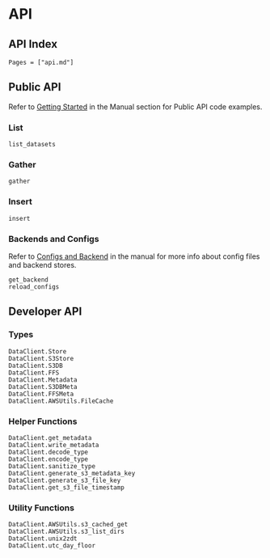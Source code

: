# API

## API Index

```@index
Pages = ["api.md"]
```

## Public API

Refer to [Getting Started](@ref) in the Manual section for Public API code examples.

### List

```@docs
list_datasets
```

### Gather

```@docs
gather
```

### Insert

```@docs
insert
```

### Backends and Configs

Refer to [Configs and Backend](@ref) in the manual for more info about config files and backend stores.

```@docs
get_backend
reload_configs
```

## Developer API

### Types

```@docs
DataClient.Store
DataClient.S3Store
DataClient.S3DB
DataClient.FFS
DataClient.Metadata
DataClient.S3DBMeta
DataClient.FFSMeta
DataClient.AWSUtils.FileCache
```

### Helper Functions

```@docs
DataClient.get_metadata
DataClient.write_metadata
DataClient.decode_type
DataClient.encode_type
DataClient.sanitize_type
DataClient.generate_s3_metadata_key
DataClient.generate_s3_file_key
DataClient.get_s3_file_timestamp
```

### Utility Functions

```@docs
DataClient.AWSUtils.s3_cached_get
DataClient.AWSUtils.s3_list_dirs
DataClient.unix2zdt
DataClient.utc_day_floor
```

